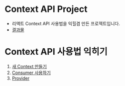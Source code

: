 # Context API Project

- 리액트 Context API 사용법을 익힐겸 만든 프로젝트입니다.
- [결과물](https://jungsikjeong.github.io/context-tutorial/)

# Context API 사용법 익히기

1. [새 Context 만들기](../context-tutorial/tutorial/Context.md.md)
2. [Consumer 사용하기](../context-tutorial/tutorial/Consumer.md)
3. [Provider](../context-tutorial/tutorial/Provider.md)
